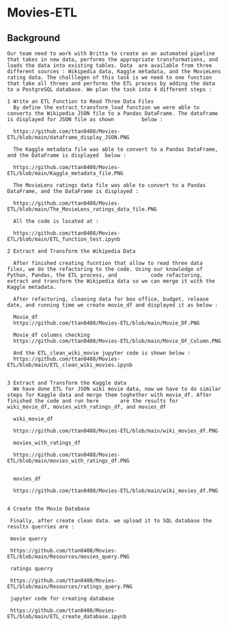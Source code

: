 # Movies-ETL

 ## Background 
    Our team need to work with Britta to create an an automated pipeline that takes in new data, performs the appropriate transformations, and loads the data into existing tables. Data  are available from three different sources : Wikipedia data, Kaggle metadata, and the MovieLens rating data. The challlegen of this task is we need to one function that take all threes and performs the ETL process by adding the data to a PostgreSQL database. We plan the task into 4 different steps : 
    
    1 Write an ETL Function to Read Three Data Files
      By define the extract_transform_load function we were able to converts the Wikipedia JSON file to a Pandas DataFrame. The dataframe is displayed for JSON file as shown         below :
      
      https://github.com/ttan0408/Movies-ETL/blob/main/dataframe_display_JSON.PNG
      
      The Kaggle metadata file was able to convert to a Pandas DataFrame, and the DataFrame is displayed  below :
      
      https://github.com/ttan0408/Movies-ETL/blob/main/Kaggle_metadata_file.PNG
      
      The MovieLens ratings data file was able to convert to a Pandas DataFrame, and the DataFrame is displayed :
      
      https://github.com/ttan0408/Movies-ETL/blob/main/The_MovieLens_ratings_data_file.PNG
      
      All the code is located at : 
      
      https://github.com/ttan0408/Movies-ETL/blob/main/ETL_function_test.ipynb
      
    2 Extract and Transform the Wikipedia Data
    
      After finished creating fucntion that allow to read three data files, we do the refactoring to the code. Using our knowledge of Python, Pandas, the ETL process, and           code refactoring, extract and transform the Wikipedia data so we can merge it with the Kaggle metadata.
      
      After refactoring, cleaning data for box office, budget, release date, and running time we create movie_df and displayed it as below :
      
      Movie_df
      https://github.com/ttan0408/Movies-ETL/blob/main/Movie_DF.PNG
      
      Movie_df columns checking 
      https://github.com/ttan0408/Movies-ETL/blob/main/Movie_DF_Column.PNG
      
      And the ETL_clean_wiki_movie jupyter code is shown below :
      https://github.com/ttan0408/Movies-ETL/blob/main/ETL_clean_wiki_movies.ipynb
      
    
    3 Extract and Transform the Kaggle data
      We have done ETL for JSON wiki movie data, now we have to do similar steps for Kaggle data and merge them toghether with movie_df. After finished the code and run here       are the results for wiki_movie_df, movies_with_ratings_df, and movies_df
      
      wiki_movie_df
      
      https://github.com/ttan0408/Movies-ETL/blob/main/wiki_movies_df.PNG
      
      movies_with_ratings_df
      
      https://github.com/ttan0408/Movies-ETL/blob/main/movies_with_ratings_df.PNG
      
      
      movies_df
      
      https://github.com/ttan0408/Movies-ETL/blob/main/wiki_movies_df.PNG
      
    
    4 Create the Movie Database
    
     Finally, after create clean data. we upload it to SQL database the results querries are :
     
     movie querry
     
     https://github.com/ttan0408/Movies-ETL/blob/main/Resources/movies_query.PNG
     
     ratings querry
     
     https://github.com/ttan0408/Movies-ETL/blob/main/Resources/ratings_query.PNG
     
     jupyter code for creating database
     
     https://github.com/ttan0408/Movies-ETL/blob/main/ETL_create_database.ipynb
